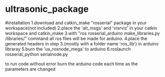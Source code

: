 # ultrasonic_package
#installation
  1.download and catkin_make "rosserial" package in your workspace(not included)
  2.place the 'alt_msgs' and 'visrviz' in your catkin workspace and catkin_make
  3.with "ros rosserial_arduino make_libraries.py <sketchbook>/libraries/" command all ros files will be made for arduino.
  4.place the generated headers in step 3.(mostly with a folder name 'ros_lib') in arduino libraray
  5.burn the 'us_rosnode_mega' to arduino
  6.roslaunch rosserial_python serialnode.py
  
  to run code without error burn the arduino code each time as the parameters are changed
  
  
